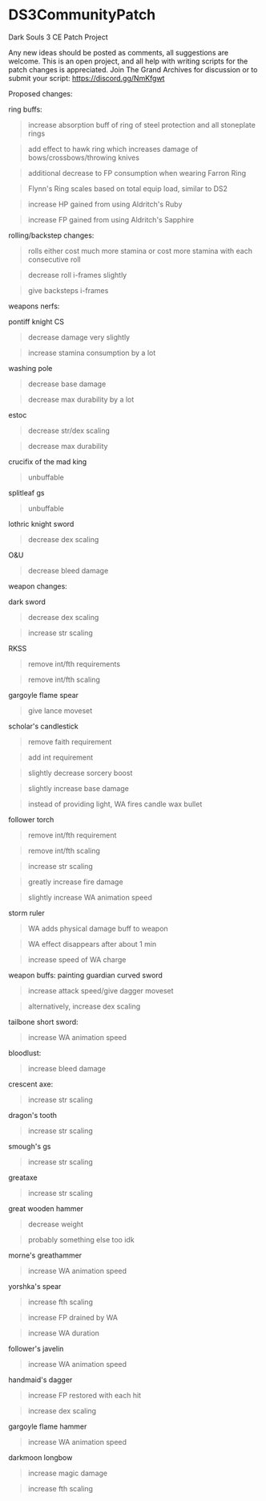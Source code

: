 # DS3CommunityPatch
Dark Souls 3 CE Patch Project

Any new ideas should be posted as comments, all suggestions are welcome.
This is an open project, and all help with writing scripts for the patch changes is appreciated.
Join The Grand Archives for discussion or to submit your script: https://discord.gg/NmKfgwt

Proposed changes:

ring buffs:
>increase absorption buff of ring of steel protection and all stoneplate rings

>add effect to hawk ring which increases damage of bows/crossbows/throwing knives

>additional decrease to FP consumption when wearing Farron Ring

>Flynn's Ring scales based on total equip load, similar to DS2

>increase HP gained from using Aldritch's Ruby

>increase FP gained from using Aldritch's Sapphire

rolling/backstep changes:
>rolls either cost much more stamina or cost more stamina with each consecutive roll

>decrease roll i-frames slightly

>give backsteps i-frames

weapons nerfs:

pontiff knight CS
>decrease damage very slightly

>increase stamina consumption by a lot

washing pole
>decrease base damage

>decrease max durability by a lot

estoc
>decrease str/dex scaling

>decrease max durability

crucifix of the mad king
>unbuffable

splitleaf gs
>unbuffable

lothric knight sword
>decrease dex scaling

O&U
>decrease bleed damage

weapon changes:

dark sword
>decrease dex scaling

>increase str scaling

RKSS
>remove int/fth requirements

>remove int/fth scaling

gargoyle flame spear
>give lance moveset

scholar's candlestick
>remove faith requirement

>add int requirement

>slightly decrease sorcery boost

>slightly increase base damage

>instead of providing light, WA fires candle wax bullet

follower torch
>remove int/fth requirement

>remove int/fth scaling

>increase str scaling

>greatly increase fire damage

>slightly increase WA animation speed

storm ruler
>WA adds physical damage buff to weapon

>WA effect disappears after about 1 min

>increase speed of WA charge

weapon buffs:
painting guardian curved sword
>increase attack speed/give dagger moveset

>alternatively, increase dex scaling

tailbone short sword:
>increase WA animation speed

bloodlust:
>increase bleed damage

crescent axe:
>increase str scaling

dragon's tooth
>increase str scaling

smough's gs
>increase str scaling

greataxe
>increase str scaling

great wooden hammer
>decrease weight

>probably something else too idk

morne's greathammer
>increase WA animation speed

yorshka's spear
>increase fth scaling

>increase FP drained by WA

>increase WA duration

follower's javelin
>increase WA animation speed

handmaid's dagger
>increase FP restored with each hit

>increase dex scaling

gargoyle flame hammer
>increase WA animation speed

darkmoon longbow
>increase magic damage

>increase fth scaling
